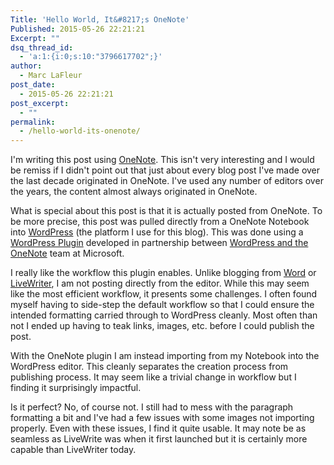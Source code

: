 ```yaml
---
Title: 'Hello World, It&#8217;s OneNote'
Published: 2015-05-26 22:21:21
Excerpt: ""
dsq_thread_id:
  - 'a:1:{i:0;s:10:"3796617702";}'
author:
  - Marc LaFleur
post_date:
  - 2015-05-26 22:21:21
post_excerpt:
  - ""
permalink:
  - /hello-world-its-onenote/
---
```

I'm writing this post using <a href="https://www.onenote.com/">OneNote</a>. This isn't very interesting and I would be remiss if I didn't point out that just about every blog post I've made over the last decade originated in OneNote. I've used any number of editors over the years, the content almost always originated in OneNote.

What is special about this post is that it is actually posted from OneNote. To be more precise, this post was pulled directly from a OneNote Notebook into <a href="http://www.wordpress.org">WordPress</a> (the platform I use for this blog). This was done using a <a href="https://wordpress.org/plugins/onenote-publisher/">WordPress Plugin</a> developed in partnership between <a href="http://blogs.office.com/2015/05/22/onenote-welcomes-three-new-partners-cloudhq-equil-and-wordpress/">WordPress and the OneNote</a> team at Microsoft.

I really like the workflow this plugin enables. Unlike blogging from <a href="http://massivescale.azurewebsites.net/word-as-blog-editor/">Word</a> or <a href="http://windows.microsoft.com/en-us/windows-live/essentials-other?woldogcb=0#essentials=overviewother">LiveWriter</a>, I am not posting directly from the editor. While this may seem like the most efficient workflow, it presents some challenges. I often found myself having to side-step the default workflow so that I could ensure the intended formatting carried through to WordPress cleanly. Most often than not I ended up having to teak links, images, etc. before I could publish the post.

With the OneNote plugin I am instead importing from my Notebook into the WordPress editor. This cleanly separates the creation process from publishing process. It may seem like a trivial change in workflow but I finding it surprisingly impactful.

Is it perfect? No, of course not. I still had to mess with the paragraph formatting a bit and I've had a few issues with some images not importing properly. Even with these issues, I find it quite usable. It may note be as seamless as LiveWrite was when it first launched but it is certainly more capable than LiveWriter today.